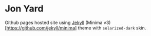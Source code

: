 # Jon Yard

Github pages hosted site using [Jekyll](https://jekyllrb.com/) (Minima v3)[https://github.com/jekyll/minima] theme with `solarized-dark` skin.